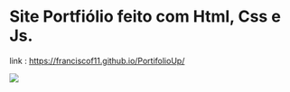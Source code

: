 # Site Portfiólio feito com Html, Css e Js. 
link : https://franciscof11.github.io/PortifolioUp/

<img src="https://i.imgur.com/TNilwtn.png">
